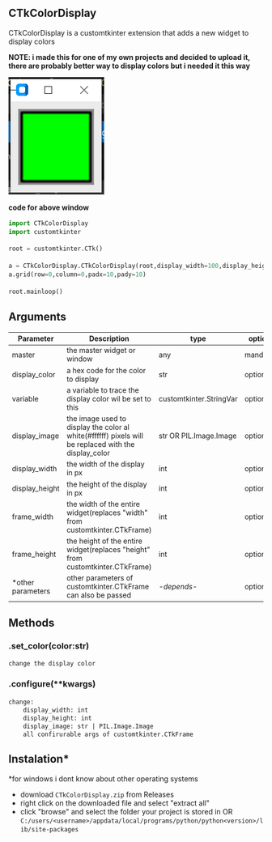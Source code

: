## CTkColorDisplay
CTkColorDisplay is a customtkinter extension that adds a new widget to display colors

**NOTE: i made this for one of my own projects and decided to upload it,<br/>
there are probably better way to display colors but i needed it this way**

![picture of widget](README_images/CTkColorDisplay.png?raw=true)

**code for above window**
```python
import CTkColorDisplay
import customtkinter 

root = customtkinter.CTk()

a = CTkColorDisplay.CTkColorDisplay(root,display_width=100,display_height=100,display_color="#00ff00")
a.grid(row=0,column=0,padx=10,pady=10)

root.mainloop()
```

## Arguments
| Parameter | Description |type|optional|
|-----------| ------------| ------------| ------------|
|master|the master widget or window|any|mandatory|
|display_color|a hex code for the color to display|str|optional|
|variable|a variable to trace the display color wil be set to this|customtkinter.StringVar|optional|
|display_image|the image used to display the color al white(#ffffff) pixels will be replaced with the display_color|str OR PIL.Image.Image|optional|
|display_width|the width of the display in px|int|optional|
|display_height|the height of the display in px|int|optional|
|frame_width|the width of the entire widget(replaces "width" from customtkinter.CTkFrame)|int|optional|
|frame_height|the height of the entire widget(replaces "height" from  customtkinter.CTkFrame)|int|optional|
|*other parameters|other parameters of  customtkinter.CTkFrame can also be passed|*-depends-*|optional|

## Methods
### .set_color(color:str)
    change the display color
### .configure(**kwargs)
    change:
        display_width: int
        display_height: int
        display_image: str | PIL.Image.Image
        all confirurable args of customtkinter.CTkFrame

## Instalation*
*for windows i dont know about other operating systems
- download `CTkColorDisplay.zip` from Releases
- right click on the downloaded file and select "extract all"
- click "browse" and select the folder your project is stored in OR `C:/users/<username>/appdata/local/programs/python/python<version>/lib/site-packages`
